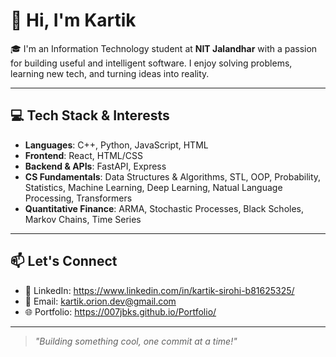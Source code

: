 # 👋 Hi, I'm Kartik

🎓 I'm an Information Technology student at **NIT Jalandhar** with a passion for building useful and intelligent software. I enjoy solving problems, learning new tech, and turning ideas into reality.

---

## 💻 Tech Stack & Interests
- **Languages**: C++, Python, JavaScript, HTML
- **Frontend**: React, HTML/CSS
- **Backend & APIs**: FastAPI, Express
- **CS Fundamentals**: Data Structures & Algorithms, STL, OOP, Probability, Statistics, Machine Learning, Deep Learning, Natual Language Processing, Transformers
- **Quantitative Finance**: ARMA, Stochastic Processes, Black Scholes, Markov Chains, Time Series

---



## 📫 Let's Connect

- 💼 LinkedIn: https://www.linkedin.com/in/kartik-sirohi-b81625325/
- 📧 Email: kartik.orion.dev@gmail.com
- 🌐 Portfolio: https://007jbks.github.io/Portfolio/

---

> *"Building something cool, one commit at a time!"*
